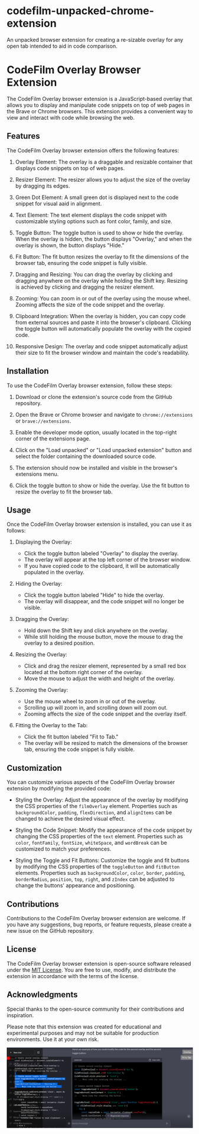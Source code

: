 # codefilm-unpacked-chrome-extension

An unpacked browser extension for creating a re-sizable overlay for any open tab intended to aid in code comparison.

# CodeFilm Overlay Browser Extension

The CodeFilm Overlay browser extension is a JavaScript-based overlay that allows you to display and manipulate code snippets on top of web pages in the Brave or Chrome browsers. This extension provides a convenient way to view and interact with code while browsing the web.

## Features

The CodeFilm Overlay browser extension offers the following features:

1. Overlay Element: The overlay is a draggable and resizable container that displays code snippets on top of web pages.

2. Resizer Element: The resizer allows you to adjust the size of the overlay by dragging its edges.

3. Green Dot Element: A small green dot is displayed next to the code snippet for visual aaid in alignment.

4. Text Element: The text element displays the code snippet with customizable styling options such as font color, family, and size.

5. Toggle Button: The toggle button is used to show or hide the overlay. When the overlay is hidden, the button displays "Overlay," and when the overlay is shown, the button displays "Hide."

6. Fit Button: The fit button resizes the overlay to fit the dimensions of the browser tab, ensuring the code snippet is fully visible.

7. Dragging and Resizing: You can drag the overlay by clicking and dragging anywhere on the overlay while holding the Shift key. Resizing is achieved by clicking and dragging the resizer element.

8. Zooming: You can zoom in or out of the overlay using the mouse wheel. Zooming affects the size of the code snippet and the overlay.

9. Clipboard Integration: When the overlay is hidden, you can copy code from external sources and paste it into the browser's clipboard. Clicking the toggle button will automatically populate the overlay with the copied code.

10. Responsive Design: The overlay and code snippet automatically adjust their size to fit the browser window and maintain the code's readability.

## Installation

To use the CodeFilm Overlay browser extension, follow these steps:

1. Download or clone the extension's source code from the GitHub repository.

2. Open the Brave or Chrome browser and navigate to `chrome://extensions` or `brave://extensions`.

3. Enable the developer mode option, usually located in the top-right corner of the extensions page.

4. Click on the "Load unpacked" or "Load unpacked extension" button and select the folder containing the downloaded source code.

5. The extension should now be installed and visible in the browser's extensions menu.

6. Click the toggle button to show or hide the overlay. Use the fit button to resize the overlay to fit the browser tab.

## Usage

Once the CodeFilm Overlay browser extension is installed, you can use it as follows:

1. Displaying the Overlay:
   - Click the toggle button labeled "Overlay" to display the overlay.
   - The overlay will appear at the top left corner of the browser window.
   - If you have copied code to the clipboard, it will be automatically populated in the overlay.

2. Hiding the Overlay:
   - Click the toggle button labeled "Hide" to hide the overlay.
   - The overlay will disappear, and the code snippet will no longer be visible.

3. Dragging the Overlay:
   - Hold down the Shift key and click anywhere on the overlay.
   - While still holding the mouse button, move the mouse to drag the overlay to a desired position.

4. Resizing the Overlay:
   - Click and drag the resizer element, represented by a small red box located at the bottom right corner of the overlay.
   - Move the mouse to adjust the width and height of the overlay.

5. Zooming the Overlay:
   - Use the mouse wheel to zoom in or out of the overlay.
   - Scrolling up will zoom in, and scrolling down will zoom out.
   - Zooming affects the size of the code snippet and the overlay itself.

6. Fitting the Overlay to the Tab:
   - Click the fit button labeled "Fit to Tab."
   - The overlay will be resized to match the dimensions of the browser tab, ensuring the code snippet is fully visible.

## Customization

You can customize various aspects of the CodeFilm Overlay browser extension by modifying the provided code:

- Styling the Overlay: Adjust the appearance of the overlay by modifying the CSS properties of the `filmOverlay` element. Properties such as `backgroundColor`, `padding`, `flexDirection`, and `alignItems` can be changed to achieve the desired visual effect.

- Styling the Code Snippet: Modify the appearance of the code snippet by changing the CSS properties of the `text` element. Properties such as `color`, `fontFamily`, `fontSize`, `whiteSpace`, and `wordBreak` can be customized to match your preferences.

- Styling the Toggle and Fit Buttons: Customize the toggle and fit buttons by modifying the CSS properties of the `toggleButton` and `fitButton` elements. Properties such as `backgroundColor`, `color`, `border`, `padding`, `borderRadius`, `position`, `top`, `right`, and `zIndex` can be adjusted to change the buttons' appearance and positioning.

## Contributions

Contributions to the CodeFilm Overlay browser extension are welcome. If you have any suggestions, bug reports, or feature requests, please create a new issue on the GitHub repository.

## License

The CodeFilm Overlay browser extension is open-source software released under the [MIT License](https://opensource.org/licenses/MIT). You are free to use, modify, and distribute the extension in accordance with the terms of the license.

## Acknowledgments

Special thanks to the open-source community for their contributions and inspiration.

Please note that this extension was created for educational and experimental purposes and may not be suitable for production environments. Use it at your own risk.

![Overlay Example Image ](https://github.com/txtatech/codefilm-unpacked/blob/main/codefilm-overlay-example.png)

